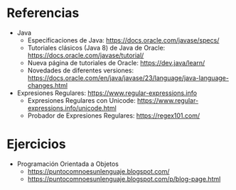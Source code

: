 # Referencias

- Java
  - Especificaciones de Java: https://docs.oracle.com/javase/specs/
  - Tutoriales clásicos (Java 8) de Java de Oracle: https://docs.oracle.com/javase/tutorial/
  - Nueva página de tutoriales de Oracle: https://dev.java/learn/
  - Novedades de diferentes versiones: https://docs.oracle.com/en/java/javase/23/language/java-language-changes.html
- Expresiones Regulares: https://www.regular-expressions.info
  - Expresiones Regulares con Unicode: https://www.regular-expressions.info/unicode.html
  - Probador de Expresiones Regulares: https://regex101.com/
 
# Ejercicios

- Programación Orientada a Objetos
  - https://puntocomnoesunlenguaje.blogspot.com/
  - https://puntocomnoesunlenguaje.blogspot.com/p/blog-page.html
 

